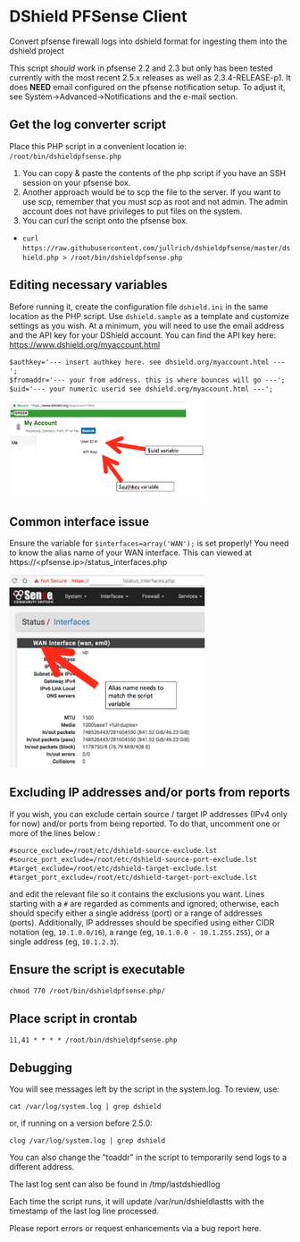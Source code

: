# DShield PFSense Client
Convert pfsense firewall logs into dshield format for ingesting them into the dshield project

This script *should* work in pfsense 2.2 and 2.3 but only has been tested currently with the most recent 2.5.x releases as well as 2.3.4-RELEASE-p1. It does **NEED** email configured on the pfsense notification setup. To adjust it, see System->Advanced->Notifications and the e-mail section.

## Get the log converter script
Place this PHP script in a convenient location ie: `/root/bin/dshieldpfsense.php`

1. You can copy & paste the contents of the php script if you have an SSH session on your pfsense box.
2. Another approach would be to scp the file to the server. If you want to use scp, remember that you must scp as root and not admin.      The admin account does not have privileges to put files on the system.
3. You can curl the script onto the pfsense box.
  - ```curl https://raw.githubusercontent.com/jullrich/dshieldpfsense/master/dshield.php > /root/bin/dshieldpfsense.php```

## Editing necessary variables
Before running it, create the configuration file `dshield.ini` in the same location as the PHP script. Use `dshield.sample` as a template and customize settings as you wish.  At a minimum, you will need to use the email address and the API key for your DShield account. You can find the API key here: https://www.dshield.org/myaccount.html

```
$authkey='--- insert authkey here. see dhsield.org/myaccount.html ---';
$fromaddr='--- your from address. this is where bounces will go ---';
$uid='--- your numeric userid see dshield.org/myaccount.html ---';
```
<p align="left">
<img src="https://github.com/funtimes-ninja/dshieldpfsense/raw/master/images/dshield-acct.png" width="350"/>
</p>

## Common interface issue
Ensure the variable for ```$interfaces=array('WAN');``` is set properly!
You need to know the alias name of your WAN interface. This can viewed at https://<pfsense.ip>/status_interfaces.php

<p align="left">
  <img src="https://github.com/funtimes-ninja/dshieldpfsense/raw/master/images/interface.png" width="350"/>
</p>

## Excluding IP addresses and/or ports from reports
If you wish, you can exclude certain source / target IP addresses (IPv4 only for now) and/or ports from being reported. To do that, uncomment one or more of the lines below :

```
#source_exclude=/root/etc/dshield-source-exclude.lst
#source_port_exclude=/root/etc/dshield-source-port-exclude.lst
#target_exclude=/root/etc/dshield-target-exclude.lst
#target_port_exclude=/root/etc/dshield-target-port-exclude.lst
```

and edit the relevant file so it contains the exclusions you want. Lines starting with a `#` are regarded as comments and ignored; otherwise, each should specify either a single address (port) or a range of addresses (ports). Additionally, IP addresses should be specified using either CIDR notation (eg, `10.1.0.0/16`), a range (eg, `10.1.0.0 - 10.1.255.255`), or a single address (eg, `10.1.2.3`).


## Ensure the script is executable
```
chmod 770 /root/bin/dshieldpfsense.php/
```
## Place script in crontab
```
11,41 * * * * /root/bin/dshieldpfsense.php
```

## Debugging
You will see messages left by the script in the system.log. To review, use:

```
cat /var/log/system.log | grep dshield
```

or, if running on a version before 2.5.0:

```
clog /var/log/system.log | grep dshield
```

You can also change the "toaddr" in the script to temporarily send logs to a different address.

The last log sent can also be found in /tmp/lastdshiedllog

Each time the script runs, it will update /var/run/dshieldlastts with the timestamp of the last log line processed.

Please report errors or request enhancements via a bug report here.
